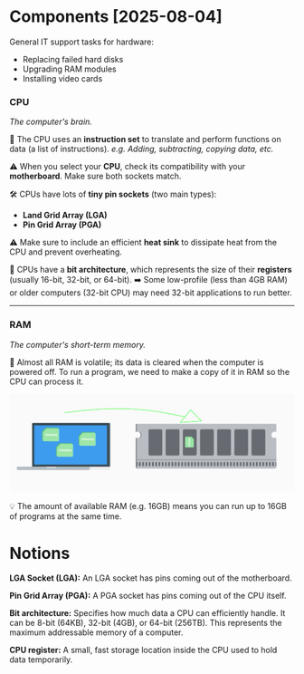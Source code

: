 # Components [2025-08-04]

General IT support tasks for hardware:
- Replacing failed hard disks
- Upgrading RAM modules
- Installing video cards

### CPU

*The computer's brain.*

🧠 The CPU uses an **instruction set** to translate and perform functions on data (a list of instructions).
*e.g. Adding, subtracting, copying data, etc.*

⚠️ When you select your **CPU**, check its compatibility with your **motherboard**. Make sure both sockets match.

🛠️ CPUs have lots of **tiny pin sockets** (two main types):
- **Land Grid Array (LGA)**
- **Pin Grid Array (PGA)**

⚠️ Make sure to include an efficient **heat sink** to dissipate heat from the CPU and prevent overheating.

🔢 CPUs have a **bit architecture**, which represents the size of their **registers** (usually 16-bit, 32-bit, or 64-bit).
➡️ Some low-profile (less than 4GB RAM) or older computers (32-bit CPU) may need 32-bit applications to run better.

---

### RAM

*The computer's short-term memory.*

💾 Almost all RAM is volatile; its data is cleared when the computer is powered off.
To run a program, we need to make a copy of it in RAM so the CPU can process it.

![scheme](program.png)

💡 The amount of available RAM (e.g. 16GB) means you can run up to 16GB of programs at the same time.

# Notions

**LGA Socket (LGA):** An LGA socket has pins coming out of the motherboard.

**Pin Grid Array (PGA):** A PGA socket has pins coming out of the CPU itself.

**Bit architecture:** Specifies how much data a CPU can efficiently handle. It can be 8-bit (64KB), 32-bit (4GB), or 64-bit (256TB). This represents the maximum addressable memory of a computer.

**CPU register:** A small, fast storage location inside the CPU used to hold data temporarily.
